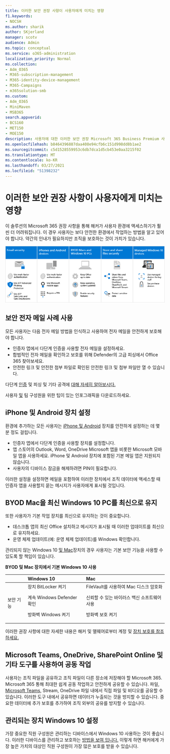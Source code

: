 ```yaml
---
title: 이러한 보안 권장 사항이 사용자에게 미치는 영향
f1.keywords:
- NOCSH
ms.author: sharik
author: SKjerland
manager: scotv
audience: Admin
ms.topic: conceptual
ms.service: o365-administration
localization_priority: Normal
ms.collection:
- Adm_O365
- M365-subscription-management
- M365-identity-device-management
- M365-Campaigns
- m365solution-smb
ms.custom:
- Adm_O365
- MiniMaven
- MSB365
search.appverid:
- BCS160
- MET150
- MOE150
description: 사용자에 대한 이러한 보안 권장 Microsoft 365 Business Premium 사용자에게 영향을 미치고 데이터를 보호하는 방법을 알아보습니다.
ms.openlocfilehash: b8464396887daa408e94cfb6c151d998dd8b1ae2
ms.sourcegitcommit: c5d1528559953c6db7dca1d5cb453e0aa3215f02
ms.translationtype: MT
ms.contentlocale: ko-KR
ms.lasthandoff: 03/27/2021
ms.locfileid: "51398232"
---
```

# <a name="how-these-security-recommendations-affect-your-users"></a>이러한 보안 권장 사항이 사용자에게 미치는 영향

이 솔루션의 Microsoft 365 권장 사항을 통해 해커가 사용자 환경에 액세스하기가 훨씬 더 어려워집니다. 이 경우 사용자는 보다 안전한 환경에서 작업하는 방법을 알고 있어야 합니다. 약간의 인내가 필요하지만 조직을 보호하는 것이 가치가 있습니다.

![아래에서 iPhone, Android 장치, Mac, Windows 10, 공유 및 키 직원을 요약한 그림](../media/M365-democracy-Users_900px.png)

## <a name="use-secure-email-practices"></a>보안 전자 메일 사례 사용

모든 사용자는 다음 전자 메일 방법을 인식하고 사용하여 전자 메일을 안전하게 보호해야 합니다.

- 인증자 앱에서 다단계 인증을 사용할 전자 메일을 설정하세요.
- 합법적인 전자 메일을 확인하고 보호를 위해 Defender의 고급 피싱에서 Office 365 찾아보세요.
- 안전한 링크 및 안전한 첨부 파일로 확인된 안전한 링크 및 첨부 파일만 열 수 있습니다.

다단계 [인증](m365-campaigns-multifactor-authenication.md) 및 피싱 및 기타 공격에 [대해 자세히 알아보시다.](m365-campaigns-phishing-and-attacks.md)

사용자 [및](m365-campaigns-protect-campaign-infographic.md) 팀 구성원을 위한 팁이 있는 인포그래픽을 다운로드하세요.

## <a name="set-up-iphones-and-android-devices"></a>iPhone 및 Android 장치 설정

환경에 추가하는 모든 사용자는 [iPhone 및 Android](../business/set-up-mobile-devices.md?toc=%2Fmicrosoft-365%2Fcampaigns%2Ftoc.json) 장치를 안전하게 설정하는 데 몇 분 정도 걸립니다.

- 인증자 앱에서 다단계 인증을 사용할 장치를 설정합니다.
- 앱 스토어의 Outlook, Word, OneDrive Microsoft 앱을 비롯한 Microsoft 모바일 앱을 사용하세요. iPhone 및 Android 장치에 포함된 기본 메일 앱은 지원되지 않습니다. 
- 사용자의 디바이스 잠금을 해제하려면 PIN이 필요합니다.

이러한 설정을 설정하면 메일을 포함하여 이러한 장치에서 조직 데이터에 액세스할 때 인증자 앱을 사용할지 묻는 메시지가 사용자에게 표시될 것입니다.

## <a name="keep-byod-macs-and-windows-10-pcs-fresh"></a>BYOD Mac을 최신 Windows 10 PC를 최신으로 유지

또한 사용자가 기본 작업 장치를 최신으로 유지하는 것이 중요합니다.

- 데스크톱 앱의 최신 Office 설치하고 메시지가 표시될 때 이러한 업데이트를 최신으로 유지하세요.
- 운영 체제 업데이트(예: 운영 체제 업데이트)를 Windows 확인합니다.

관리되지 않는 Windows 10 [및 Mac](m365-campaigns-protect-pcs-macs.md)장치의 경우 사용자는 기본 보안 기능을 사용할 수 있도록 할 책임이 있습니다.

**BYOD 및 Mac 장치에서 기본 Windows 10 사용**

| |**Windows 10**|**Mac**|
|:-----|:-----|:------|
|보안 기능|장치 BitLocker 켜기<p><p> 계속 Windows Defender 확인 <p>방화벽 Windows 켜기| FileVault를 사용하여 Mac 디스크 암호화 <p><p>신뢰할 수 있는 바이러스 백신 소프트웨어 사용 <p>방화벽 보호 켜기|

이러한 권장 사항에 대한 자세한 내용은 해커 및 맬웨어로부터 계정 및 [장치 보호를 참조하세요.](https://support.office.com/article/Protect-your-account-and-devices-from-hackers-and-malware-066d6216-a56b-4f90-9af3-b3a1e9a327d6#ID0EAABAAA=Windows_10)

## <a name="collaborate-using-microsoft-teams-onedrive-sharepoint-online-and-other-tools"></a>Microsoft Teams, OneDrive, SharePoint Online 및 기타 도구를 사용하여 공동 작업

사용자는 조직 파일을 공유하고 조직 파일이 다른 장소에 저장해야 할 Microsoft 365. Microsoft 365 통해 최대한 쉽게 공동 작업하고 안전하게 공유할 수 있습니다. 파일, [Microsoft Teams,](share-files-and-videos.md) Stream, OneDrive 파일 내에서 직접 파일 및 비디오를 공유할 수 있습니다. 이러한 도구 내에서 공유하면 데이터가 누출되는 것을 방지할 수 있습니다. 중요한 데이터에 추가 보호를 추가하여 조직 외부의 공유를 방지할 수 있습니다.

## <a name="set-up-managed-windows-10-devices"></a>관리되는 장치 Windows 10 설정

가장 중요한 직원 구성원은 관리하는 디바이스에서 Windows 10 사용하는 것이 좋습니다. 이러한 디바이스를 관리하고 보호하는 [방법을 보여 입니다.](../business/set-up-windows-devices.md?toc=/microsoft-365/campaigns/toc.json) 이렇게 하면 해커에게 가장 높은 가치의 대상인 직원 구성원이 가장 많은 보호를 받을 수 있습니다.
